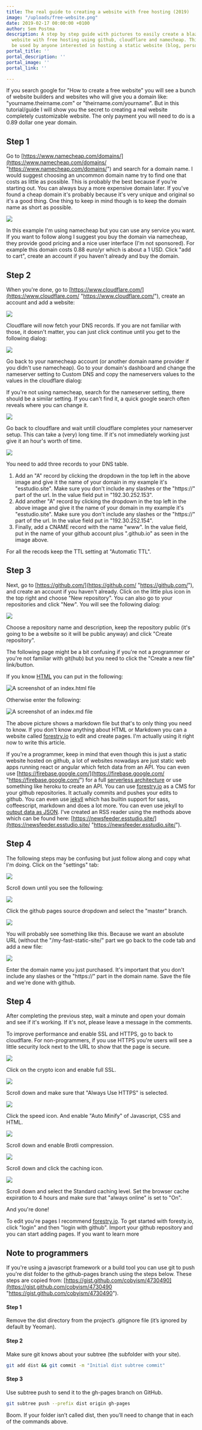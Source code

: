 ```yaml
---
title: The real guide to creating a website with free hosting (2019)
image: "/uploads/free-website.png"
date: 2019-02-17 00:00:00 +0100
author: Sem Postma
description: A step by step guide with pictures to easily create a blazing fast static
  website with free hosting using github, cloudflare and namecheap. This guide can
  be used by anyone interested in hosting a static website (blog, personal site, etc.).
portal_title: ''
portal_description: ''
portal_image: ''
portal_link: ''

---
```

If you search google for "How to create a free website" you will see a bunch of website builders and websites who will give you a domain like: "yourname.theirname.com" or "theirname.com/yourname". But in this tutorial/guide I will show you the secret to creating a real website completely customizable website. The only payment you will need to do is a 0.89 dollar one year domain.

## Step 1

Go to [https://www.namecheap.com/domains/](https://www.namecheap.com/domains/ "https://www.namecheap.com/domains/") and search for a domain name. I would suggest choosing an uncommon domain name try to find one that costs as little as possible. This is probably the best because if you're starting out. You can always buy a more expensive domain later. If you've found a cheap domain it's probably because it's very unique and original so  it's a good thing. One thing to keep in mind though is to keep the domain name as short as possible.

![](/uploads/namecheap.png)

In this example I'm using namecheap but you can use any service you want. If you want to follow along I suggest you buy the domain via namecheap, they provide good pricing and a nice user interface (I'm not sponsored). For example this domain costs 0.88 euro/yr which is about a 1 USD. Click "add to cart", create an account if you haven't already and buy the domain.

## Step 2

When you're done, go to [https://www.cloudflare.com/](https://www.cloudflare.com/ "https://www.cloudflare.com/"), create an account and add a website:

![](/uploads/cloudflare-add-site.png)

Cloudflare will now fetch your DNS records. If you are not familiar with those, it doesn't matter, you can just click continue until you get to the following dialog:

![](/uploads/cloudflare-nameservers.png)

Go back to your namecheap account (or another domain name provider if you didn't use namecheap). Go to your domain's dashboard and change the nameserver setting to Custom DNS and copy the nameservers values to the values in the cloudflare dialog:

If you're not using namecheap, search for the nameserver setting, there should be a similar setting. If you can't find it, a quick google search often reveals where you can change it.

![](/uploads/namecheap-nameservers.png)

Go back to cloudflare and wait untill cloudflare completes your nameserver setup. This can take a (very) long time. If it's not immediately working just give it an hour's worth of time.

![](/uploads/cname-www.png)

You need to add three records to your DNS table.

1. Add an "A" record by clicking the dropdown in the top left in the above image and give it the name of your domain in my example it's "esstudio.site". Make sure you don't include any slashes or the "https://" part of the url. In the value field put in "192.30.252.153".
2. Add another "A" record by clicking the dropdown in the top left in the above image and give it the name of your domain in my example it's "esstudio.site". Make sure you don't include any slashes or the "https://" part of the url. In the value field put in "192.30.252.154".
3. Finally, add a CNAME record with the name "www". In the value field, put in the name of your github account plus ".github.io" as seen in the image above.

For all the recods keep the TTL setting at "Automatic TTL".

## Step 3

Next, go to [https://github.com/](https://github.com/ "https://github.com/"), and create an account if you haven't already. Click on the little plus icon in the top right and choose "New repository". You can also go to your repositories and click "New". You will see the following dialog:

![](/uploads/github-create.PNG)

Choose a repository name and description, keep the repository public (it's going to be a website so it will be public anyway) and click "Create repository".

The following page might be a bit confusing if you're not a programmer or you're not familiar with git(hub) but you need to click the "Create a new file" link/button.

If you know [HTML](https://www.w3schools.com/html/ "https://www.w3schools.com/html/") you can put in the following:

![A screenshot of an index.html file](/uploads/html-file.png "HTML")

Otherwise enter the following:

![A screenshot of an index.md file](/uploads/markdown.png "Markdown")

The above picture shows a markdown file but that's to only thing you need to know. If you don't know anything about HTML or Markdown you can a website called [forestry.io](https://forestry.io/ "https://forestry.io/") to edit and create pages. I'm actually using it right now to write this article.

If you're a programmer, keep in mind that even though this is just a static website hosted on github, a lot of websites nowadays are just static web apps running react or angular which fetch data from an API. You can even use [https://firebase.google.com/](https://firebase.google.com/ "https://firebase.google.com/") for a full [serverless architecture](https://towardsdatascience.com/go-serverless-with-firebase-5348dedb70e9) or use something like heroku to create an API. You can use [forestry.io](https://forestry.io/ "https://forestry.io/") as a CMS for your github repositories. It actually commits and pushes your edits to github. You can even use [jekyll](https://jekyllrb.com/ "https://jekyllrb.com/") which has builtin support for sass, coffeescript, markdown and does a lot more. You can even use jekyll to [output data as JSON](https://www.techiediaries.com/how-to-use-jekyll-like-a-pro-output-data-as-json/). I've created an RSS reader using the methods above which can be found here: [https://newsfeeder.esstudio.site/](https://newsfeeder.esstudio.site/ "https://newsfeeder.esstudio.site/").

## Step 4

The following steps may be confusing but just follow along and copy what I'm doing. Click on the "settings" tab:

![](/uploads/settings.png)

Scroll down until you see the following:

![](/uploads/github-pages.png)

Click the github pages source dropdown and select the "master" branch.

![](/uploads/github-pages-result.png)

You will probably see something like this. Because we want an absolute URL (without the "/my-fast-static-site/" part we go back to the code tab and add a new file:

![](/uploads/cname.png)

Enter the domain name you just purchased. It's important that you don't include any slashes or the "https://" part in the domain name. Save the file and we're done with github.

## Step 4

After completing the previous step, wait a minute and open your domain and see if it's working. If it's not, please leave a message in the comments.

To improve performance and enable SSL and HTTPS, go to back to cloudflare. For non-programmers, if you use HTTPS you're users will see a little security lock next to the URL to show that the page is secure.

![](/uploads/ssl.png)

Click on the crypto icon and enable full SSL.

![](/uploads/https.png)

Scroll down and make sure that "Always Use HTTPS" is selected.

![](/uploads/speed.png)

Click the speed icon. And enable "Auto Minify" of Javascript, CSS and HTML.

![](/uploads/brotli.png)

Scroll down and enable Brotli compression.

![](/uploads/caching-menu.png)

Scroll down and click the caching icon.

![](/uploads/caching.png)

Scroll down and select the Standard caching level. Set the browser cache expiration to 4 hours and make sure that "always online" is set to "On".

And you're done!

To edit you're pages I recommend [forestry.io](https://forestry.io/ "https://forestry.io/"). To get started with foresty.io, click "login" and then "login with github". Import your github repository and you can start adding pages. If you want to learn more 

## Note to programmers

If you're using a javascript framework or a build tool you can use git to push you're dist folder to the github-pages branch using the steps below. These steps are copied from:  [https://gist.github.com/cobyism/4730490](https://gist.github.com/cobyism/4730490 "https://gist.github.com/cobyism/4730490").

#### Step 1

Remove the dist directory from the project’s .gitignore file (it’s ignored by default by Yeoman).

#### Step 2

Make sure git knows about your subtree (the subfolder with your site).

```bash
git add dist && git commit -m "Initial dist subtree commit"
```

#### Step 3

Use subtree push to send it to the gh-pages branch on GitHub.

```bash
git subtree push --prefix dist origin gh-pages
```

Boom. If your folder isn’t called dist, then you’ll need to change that in each of the commands above.